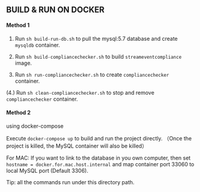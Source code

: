 ## BUILD & RUN ON DOCKER


#### Method 1
1. Run `sh build-run-db.sh` to pull the mysql:5.7 database and create `mysqldb` container.

2. Run `sh build-compliancechecker.sh` to build `streameventcompliance` image.

3. Run `sh run-compliancechecker.sh` to create `compliancechecker` container.

(4.) Run `sh clean-compliancechecker.sh` to stop and remove `compliancechecker` container.


#### Method 2
using docker-compose

Execute `docker-compose up` to build and run the project directly.
（Once the project is killed, the MySQL container will also be killed）

For MAC:
If you want to link to the database in you own computer, then set `hostname = docker.for.mac.host.internal` 
and map container port 33060 to local MySQL port (Default 3306).


Tip: all the commands run under this directory path.
